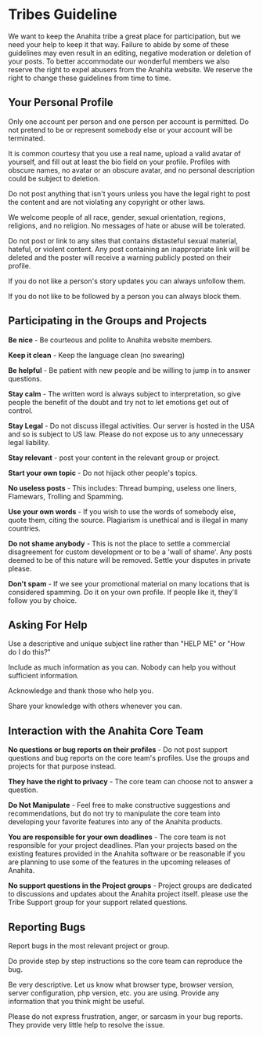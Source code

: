 # Tribes Guideline

We want to keep the Anahita tribe a great place for participation, but we need your help to keep it that way. Failure to abide by some of these guidelines may even result in an editing, negative moderation or deletion of your posts. To better accommodate our wonderful members we also reserve the right to expel abusers from the Anahita website. We reserve the right to change these guidelines from time to time.

## Your Personal Profile

Only one account per person and one person per account is permitted. Do not pretend to be or represent somebody else or your account will be terminated.

It is common courtesy that you use a real name, upload a valid avatar of yourself, and fill out at least the bio field on your profile. Profiles with obscure names, no avatar or an obscure avatar, and no personal description could be subject to deletion.

Do not post anything that isn't yours unless you have the legal right to post the content and are not violating any copyright or other laws.

We welcome people of all race, gender, sexual orientation, regions, religions, and no religion. No messages of hate or abuse will be tolerated.

Do not post or link to any sites that contains distasteful sexual material, hateful, or violent content. Any post containing an inappropriate link will be deleted and the poster will receive a warning publicly posted on their profile.

If you do not like a person's story updates you can always unfollow them.

If you do not like to be followed by a person you can always block them.

## Participating in the Groups and Projects

**Be nice** - Be courteous and polite to Anahita website members.

**Keep it clean** - Keep the language clean (no swearing)

**Be helpful** - Be patient with new people and be willing to jump in to answer questions.

**Stay calm** - The written word is always subject to interpretation, so give people the benefit of the doubt and try not to let emotions get out of control.

**Stay Legal** - Do not discuss illegal activities. Our server is hosted in the USA and so is subject to US law. Please do not expose us to any unnecessary legal liability.

**Stay relevant** - post your content in the relevant group or project.

**Start your own topic** - Do not hijack other people's topics.

**No useless posts** - This includes: Thread bumping, useless one liners, Flamewars, Trolling and Spamming.

**Use your own words** - If you wish to use the words of somebody else, quote them, citing the source. Plagiarism is unethical and is illegal in many countries.

**Do not shame anybody** - This is not the place to settle a commercial disagreement for custom development or to be a 'wall of shame'. Any posts deemed to be of this nature will be removed. Settle your disputes in private please.

**Don't spam** - If we see your promotional material on many locations that is considered spamming. Do it on your own profile. If people like it, they'll follow you by choice.

## Asking For Help

Use a descriptive and unique subject line rather than "HELP ME" or "How do I do this?"

Include as much information as you can. Nobody can help you without sufficient information.

Acknowledge and thank those who help you.

Share your knowledge with others whenever you can.

## Interaction with the Anahita Core Team

**No questions or bug reports on their profiles** - Do not post support questions and bug reports on the core team's profiles. Use the groups and projects for that purpose instead.

**They have the right to privacy** - The core team can choose not to answer a question.

**Do Not Manipulate** - Feel free to make constructive suggestions and recommendations, but do not try to manipulate the core team into developing your favorite features into any of the Anahita products.

**You are responsible for your own deadlines** - The core team is not responsible for your project deadlines. Plan your projects based on the existing features provided in the Anahita software or be reasonable if you are planning to use some of the features in the upcoming releases of Anahita.

**No support questions in the Project groups** - Project groups are dedicated to discussions and updates about the Anahita project itself. please use the Tribe Support group for your support related questions.

## Reporting Bugs

Report bugs in the most relevant project or group.

Do provide step by step instructions so the core team can reproduce the bug.

Be very descriptive. Let us know what browser type, browser version, server configuration, php version, etc. you are using. Provide any information that you think might be useful.

Please do not express frustration, anger, or sarcasm in your bug reports. They provide very little help to resolve the issue.

